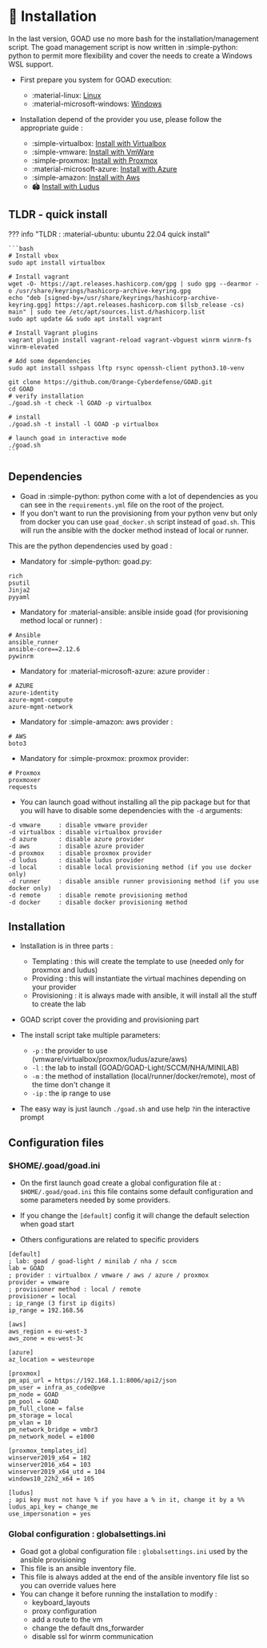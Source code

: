 # 🚀 Installation

In the last version, GOAD use no more bash for the installation/management script.
The goad management script is now written in :simple-python: python to permit more flexibility and cover the needs to create a Windows WSL support.

- First prepare you system for GOAD execution:
    - :material-linux: [Linux](linux.md)
    - :material-microsoft-windows: [Windows](windows.md)

- Installation depend of the provider you use, please follow the appropriate guide :
    - :simple-virtualbox: [Install with Virtualbox](../providers/virtualbox.md)
    - :simple-vmware: [Install with VmWare](../providers/vmware.md)
    - :simple-proxmox: [Install with Proxmox](../providers/proxmox.md)
    - :material-microsoft-azure: [Install with Azure](../providers/azure.md)
    - :simple-amazon: [Install with Aws](../providers/aws.md)
    - 🏟️ [Install with Ludus](../providers/ludus.md)

## TLDR - quick install

??? info "TLDR : :material-ubuntu: ubuntu 22.04 quick install"

    ```bash
    # Install vbox
    sudo apt install virtualbox

    # Install vagrant
    wget -O- https://apt.releases.hashicorp.com/gpg | sudo gpg --dearmor -o /usr/share/keyrings/hashicorp-archive-keyring.gpg
    echo "deb [signed-by=/usr/share/keyrings/hashicorp-archive-keyring.gpg] https://apt.releases.hashicorp.com $(lsb_release -cs) main" | sudo tee /etc/apt/sources.list.d/hashicorp.list
    sudo apt update && sudo apt install vagrant

    # Install Vagrant plugins
    vagrant plugin install vagrant-reload vagrant-vbguest winrm winrm-fs winrm-elevated
    
    # Add some dependencies
    sudo apt install sshpass lftp rsync openssh-client python3.10-venv

    git clone https://github.com/Orange-Cyberdefense/GOAD.git
    cd GOAD
    # verify installation
    ./goad.sh -t check -l GOAD -p virtualbox

    # install
    ./goad.sh -t install -l GOAD -p virtualbox

    # launch goad in interactive mode
    ./goad.sh
    ```

## Dependencies

- Goad in :simple-python: python come with a lot of dependencies as you can see in the `requirements.yml` file on the root of the project.
- If you don't want to run the provisioning from your python venv but only from docker you can use `goad_docker.sh` script instead of `goad.sh`. This will run the ansible with the docker method instead of local or runner.

This are the python dependencies used by goad :

- Mandatory for :simple-python: goad.py:
```
rich
psutil
Jinja2
pyyaml
```

- Mandatory for :material-ansible: ansible inside goad (for provisioning method local or runner) :
```
# Ansible
ansible_runner
ansible-core==2.12.6
pywinrm
```

- Mandatory for :material-microsoft-azure: azure provider :
```
# AZURE
azure-identity
azure-mgmt-compute
azure-mgmt-network
```

- Mandatory for :simple-amazon: aws provider :
```
# AWS
boto3
```

- Mandatory for :simple-proxmox: proxmox provider:
```
# Proxmox
proxmoxer
requests
```

- You can launch goad without installing all the pip package but for that you will have to disable some dependencies with the `-d` arguments:
```
-d vmware     : disable vmware provider
-d virtualbox : disable virtualbox provider
-d azure      : disable azure provider
-d aws        : disable azure provider
-d proxmox    : disable proxmox provider
-d ludus      : disable ludus provider
-d local      : disable local provisioning method (if you use docker only)
-d runner     : disable ansible runner provisioning method (if you use docker only)
-d remote     : disable remote provisioning method
-d docker     : disable docker provisioning method
```

## Installation

- Installation is in three parts :
    - Templating : this will create the template to use (needed only for proxmox and ludus)
    - Providing : this will instantiate the virtual machines depending on your provider
    - Provisioning : it is always made with ansible, it will install all the stuff to create the lab

- GOAD script cover the providing and provisioning part

- The install script take multiple parameters:
    - `-p`  : the provider to use (vmware/virtualbox/proxmox/ludus/azure/aws)
    - `-l`  : the lab to install (GOAD/GOAD-Light/SCCM/NHA/MINILAB)
    - `-m`  : the method of installation (local/runner/docker/remote), most of the time don't change it
    - `-ip` : the ip range to use

- The easy way is just launch `./goad.sh` and use help `?`in the interactive prompt

## Configuration files

### $HOME/.goad/goad.ini

- On the first launch goad create a global configuration file at : `$HOME/.goad/goad.ini` this file contains some default configuration and some parameters needed by some providers.

- If you change the `[default]` config it will change the default selection when goad start
- Others configurations are related to specific providers

```
[default]
; lab: goad / goad-light / minilab / nha / sccm
lab = GOAD
; provider : virtualbox / vmware / aws / azure / proxmox
provider = vmware
; provisioner method : local / remote
provisioner = local
; ip_range (3 first ip digits)
ip_range = 192.168.56

[aws]
aws_region = eu-west-3
aws_zone = eu-west-3c

[azure]
az_location = westeurope

[proxmox]
pm_api_url = https://192.168.1.1:8006/api2/json
pm_user = infra_as_code@pve
pm_node = GOAD
pm_pool = GOAD
pm_full_clone = false
pm_storage = local
pm_vlan = 10
pm_network_bridge = vmbr3
pm_network_model = e1000

[proxmox_templates_id]
winserver2019_x64 = 102
winserver2016_x64 = 103
winserver2019_x64_utd = 104
windows10_22h2_x64 = 105

[ludus]
; api key must not have % if you have a % in it, change it by a %%
ludus_api_key = change_me
use_impersonation = yes
```

### Global configuration : globalsettings.ini

- Goad got a global configuration file : `globalsettings.ini` used by the ansible provisioning
- This file is an ansible inventory file.
- This file is always added at the end of the ansible inventory file list so you can override values here
- You can change it before running the installation to modify :
    - keyboard_layouts
    - proxy configuration
    - add a route to the vm
    - change the default dns_forwarder
    - disable ssl for winrm communication
